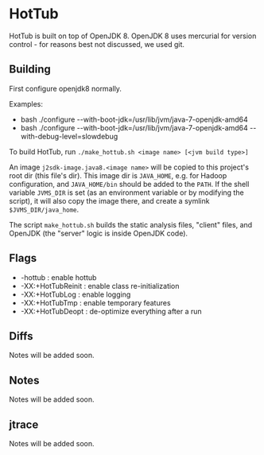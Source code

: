 HotTub
======
HotTub is built on top of OpenJDK 8.
OpenJDK 8 uses mercurial for version control - for reasons best not discussed, we used git.

## Building
First configure openjdk8 normally.

Examples:
* bash ./configure --with-boot-jdk=/usr/lib/jvm/java-7-openjdk-amd64
* bash ./configure --with-boot-jdk=/usr/lib/jvm/java-7-openjdk-amd64 --with-debug-level=slowdebug

To build HotTub, run `./make_hottub.sh <image name> [<jvm build type>]`

An image `j2sdk-image.java8.<image name>` will be copied to this project's root dir (this file's dir).
This image dir is `JAVA_HOME`, e.g. for Hadoop configuration, and `JAVA_HOME/bin` should be added to the `PATH`.
If the shell variable `JVMS_DIR` is set (as an environment variable or by modifying the script),
it will also copy the image there, and create a symlink `$JVMS_DIR/java_home`.

The script `make_hottub.sh` builds the static analysis files, "client" files, and OpenJDK (the "server" logic is inside OpenJDK code).

## Flags
* -hottub           : enable hottub
* -XX:+HotTubReinit : enable class re-initialization
* -XX:+HotTubLog    : enable logging
* -XX:+HotTubTmp    : enable temporary features
* -XX:+HotTubDeopt  : de-optimize everything after a run

## Diffs
Notes will be added soon.

## Notes
Notes will be added soon.

## jtrace
Notes will be added soon.
